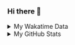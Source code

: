### Hi there 👋

<!--
**cdfmlr/cdfmlr** is a ✨ _special_ ✨ repository because its `README.md` (this file) appears on your GitHub profile.

Here are some ideas to get you started:

- 🔭 I’m currently working on ...
- 🌱 I’m currently learning ...
- 👯 I’m looking to collaborate on ...
- 🤔 I’m looking for help with ...
- 💬 Ask me about ...
- 📫 How to reach me: ...
- 😄 Pronouns: ...
- ⚡ Fun fact: ...
-->

<details>

<summary>My Wakatime Data</summary>

<!--START_SECTION:waka-->
![Code Time](http://img.shields.io/badge/Code%20Time-0%20secs-blue)

![Lines of code](https://img.shields.io/badge/From%20Hello%20World%20I%27ve%20Written-665%20Thousand%20lines%20of%20code-blue)

**🐱 My GitHub Data** 

> 🏆 382 Contributions in the Year 2022
 > 
> 📦 500.3 kB Used in GitHub's Storage 
 > 
> 🚫 Not Opted to Hire
 > 
> 📜 56 Public Repositories 
 > 
> 🔑 12 Private Repositories  
 > 
**I'm an Early 🐤** 

```text
🌞 Morning    79 commits     ████░░░░░░░░░░░░░░░░░░░░░   16.84% 
🌆 Daytime    198 commits    ██████████░░░░░░░░░░░░░░░   42.22% 
🌃 Evening    187 commits    ██████████░░░░░░░░░░░░░░░   39.87% 
🌙 Night      5 commits      ░░░░░░░░░░░░░░░░░░░░░░░░░   1.07%

```
📅 **I'm Most Productive on Thursday** 

```text
Monday       69 commits     ███░░░░░░░░░░░░░░░░░░░░░░   14.71% 
Tuesday      51 commits     ██░░░░░░░░░░░░░░░░░░░░░░░   10.87% 
Wednesday    60 commits     ███░░░░░░░░░░░░░░░░░░░░░░   12.79% 
Thursday     86 commits     ████░░░░░░░░░░░░░░░░░░░░░   18.34% 
Friday       76 commits     ████░░░░░░░░░░░░░░░░░░░░░   16.2% 
Saturday     63 commits     ███░░░░░░░░░░░░░░░░░░░░░░   13.43% 
Sunday       64 commits     ███░░░░░░░░░░░░░░░░░░░░░░   13.65%

```


📊 **This Week I Spent My Time On** 

```text
⌚︎ Time Zone: Asia/Shanghai

```

**I Mostly Code in Go** 

```text
Go                       17 repos            ███████░░░░░░░░░░░░░░░░░░   28.81% 
Python                   12 repos            █████░░░░░░░░░░░░░░░░░░░░   20.34% 
Jupyter Notebook         6 repos             ██░░░░░░░░░░░░░░░░░░░░░░░   10.17% 
Java                     4 repos             █░░░░░░░░░░░░░░░░░░░░░░░░   6.78% 
Vue                      4 repos             █░░░░░░░░░░░░░░░░░░░░░░░░   6.78%

```



 Last Updated on 07/11/2022 02:05:16 UTC
<!--END_SECTION:waka-->

</details>

<details>
 
 <summary>My GitHub Stats</summary>

[![CDFMLR's github stats](https://github-readme-stats.vercel.app/api?username=cdfmlr&count_private=true&show_icons=true)](https://github.com/anuraghazra/github-readme-stats)

</details>
